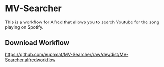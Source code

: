 # MV-Searcher
This is a workflow for Alfred that allows you to search Youtube for the song playing on Spotify.

## Download Workflow
https://github.com/euphmat/MV-Searcher/raw/dev/dist/MV-Searcher.alfredworkflow
